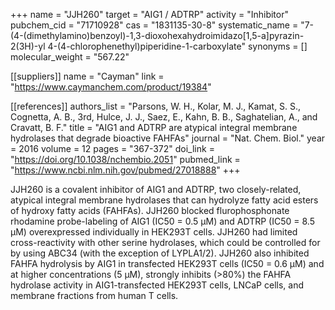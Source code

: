 +++
name = "JJH260"
target = "AIG1 / ADTRP"
activity = "Inhibitor"
pubchem_cid = "71710928"
cas = "1831135-30-8"
systematic_name = "7-(4-(dimethylamino)benzoyl)-1,3-dioxohexahydroimidazo[1,5-a]pyrazin-2(3H)-yl 4-(4-chlorophenethyl)piperidine-1-carboxylate"
synonyms = []
molecular_weight = "567.22"

[[suppliers]]
name = "Cayman"
link = "https://www.caymanchem.com/product/19384"

[[references]]
authors_list = "Parsons, W. H., Kolar, M. J., Kamat, S. S., Cognetta, A. B., 3rd, Hulce, J. J., Saez, E., Kahn, B. B., Saghatelian, A., and Cravatt, B. F."
title = "AIG1 and ADTRP are atypical integral membrane hydrolases that degrade bioactive FAHFAs"
journal = "Nat. Chem. Biol."
year = 2016
volume = 12
pages = "367-372"
doi_link = "https://doi.org/10.1038/nchembio.2051"
pubmed_link = "https://www.ncbi.nlm.nih.gov/pubmed/27018888"
+++

JJH260 is a covalent inhibitor of AIG1 and ADTRP, two closely-related, atypical integral membrane hydrolases that can hydrolyze fatty acid esters of hydroxy fatty acids (FAHFAs). JJH260 blocked flurophosphonate rhodamine probe-labeling of AIG1 (IC50 = 0.5 µM) and ADTRP (IC50 = 8.5 µM) overexpressed individually in HEK293T cells. JJH260 had limited cross-reactivity with other serine hydrolases, which could be controlled for by using ABC34 (with the exception of LYPLA1/2). JJH260 also inhibited FAHFA hydrolysis by AIG1 in transfected HEK293T cells (IC50 = 0.6 µM) and at higher concentrations (5 µM), strongly inhibits (&gt;80%) the FAHFA hydrolase activity in AIG1-transfected HEK293T cells, LNCaP cells, and membrane fractions from human T cells.
